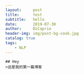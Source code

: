 ```yaml
---
layout:     post
title:      test
subtitle:   hello
date:       2019-07-30
author:     DiCaprio
header-img: img/post-bg-cook.jpg
catalog: true
tags:
    - NLP
---
```


```
## Hey
>这是我的第一篇博客
```

